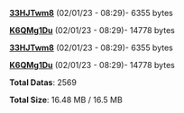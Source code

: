 [**33HJTwm8**](/data/33HJTwm8.txt) (02/01/23 - 08:29)- 6355 bytes

[**K6QMg1Du**](/data/K6QMg1Du.txt) (02/01/23 - 08:29)- 14778 bytes

[**33HJTwm8**](/data/33HJTwm8.txt) (02/01/23 - 08:29)- 6355 bytes

[**K6QMg1Du**](/data/K6QMg1Du.txt) (02/01/23 - 08:29)- 14778 bytes

**Total Datas**: 2569

**Total Size**: 16.48 MB / 16.5 MB
